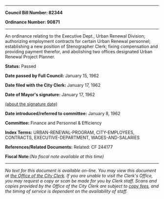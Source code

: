 

********

**Council Bill Number: 82344**
   
**Ordinance Number: 90871**
********

 An ordinance relating to the Executive Dept., Urban Renewal Division; authorizing employment contracts for certain Urban Renewal personnel; establishing a new position of Stenographer Clerk; fixing compensation and providing payment therefor, and abolishing two offices designated Urban Renewal Project Planner.

**Status:** Passed
   
**Date passed by Full Council:** January 15, 1962
   
**Date filed with the City Clerk:** January 17, 1962
   
**Date of Mayor's signature:** January 17, 1962
   
[(about the signature date)](/~public/approvaldate.htm)
   
   
   
**Date introduced/referred to committee:** January 8, 1962
   
**Committee:** Finance and Personnel & Efficiency
   
   
**Index Terms:** URBAN-RENEWAL-PROGRAM, CITY-EMPLOYEES, CONTRACTS, EXECUTIVE-DEPARTMENT, WAGES-AND-SALARIES

**References/Related Documents:** Related: CF 244177

**Fiscal Note:**_(No fiscal note available at this time)_
********

_No text for this document is available on-line. You may view this document at [the Office of the City Clerk](http://www.seattle.gov/leg/clerk/contactUs.htm). If you are unable to visit the Clerk's Office, you may request a copy or scan be made for you by Clerk staff. Scans and copies provided by the Office of the City Clerk are subject to [copy fees](http://clerk.seattle.gov/~public/clerkfees.htm), and the timing of service is dependent on the availability of staff._

